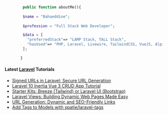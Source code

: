 ```php
        public function aboutMe(){  
        
        $name = "Bahaeddine";
        
        $profession = "Full Stack Web Developer";

        $data = [
          "preferredStack"=> "LAMP Stack, TALL Stack",
          "hasUsed"=> "PHP, Laravel, Livewire, TailwindCSS, VueJS, AlpineJS"
        ];

       }
```
#### Latest [Laravel](https://aliendev.org) Tutorials

- [Signed URLs in Laravel: Secure URL Generation](https://aliendev.org/blog/post/signed-urls-in-laravel-secure-url-generation)
- [Laravel 10 Inertia Vue 3 CRUD App Tutorial](https://aliendev.org/blog/post/laravel-10-inertia-vue-3-crud-app-tutorial)
- [Starter Kits: Breeze (Tailwind) or Laravel UI (Bootstrap)](https://aliendev.org/blog/post/starter-kits-breeze-tailwind-or-laravel-ui-bootstrap)
- [Laravel Views: Building Dynamic Web Pages Made Easy](https://aliendev.org/blog/post/laravel-views-building-dynamic-web-pages-made-easy)
- [URL Generation: Dynamic and SEO-Friendly Links](https://aliendev.org/blog/post/url-generation-dynamic-and-seo-friendly-links)
- [Add Tags to Models with spatie/laravel-tags](https://aliendev.org/blog/post/add-tags-to-models-with-spatie-laravel-tags)
